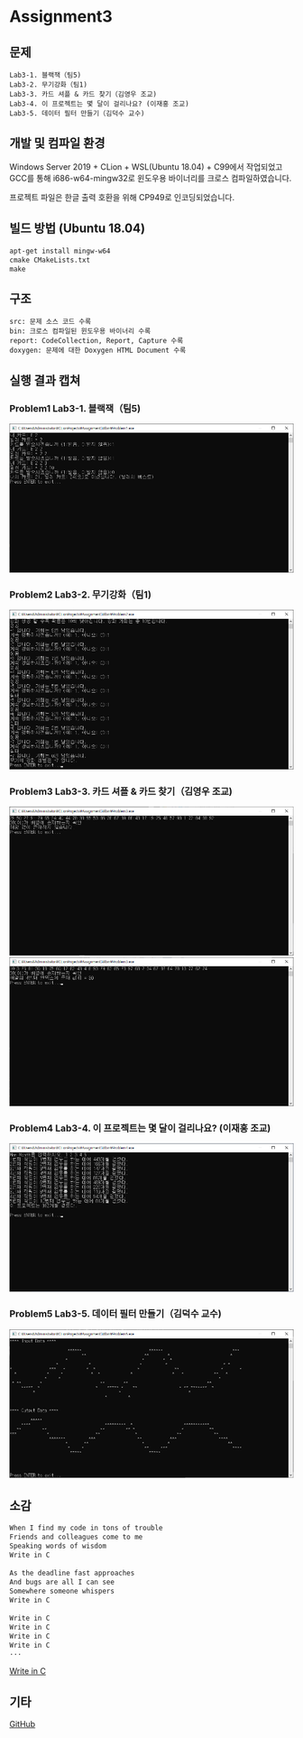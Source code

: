 # Assignment3

## 문제
```
Lab3-1. 블랙잭（팀5)
Lab3-2. 무기강화（팀1)
Lab3-3. 카드 셔플 & 카드 찾기（김영우 조교)
Lab3-4. 이 프로젝트는 몇 달이 걸리나요? (이재홍 조교)
Lab3-5. 데이터 필터 만들기（김덕수 교수)
```

## 개발 및 컴파일 환경
Windows Server 2019 + CLion + WSL(Ubuntu 18.04) + C99에서 작업되었고 GCC를 통해 i686-w64-mingw32로 윈도우용 바이너리를 크로스 컴파일하였습니다.

프로젝트 파일은 한글 출력 호환을 위해 CP949로 인코딩되었습니다.

## 빌드 방법 (Ubuntu 18.04)
```
apt-get install mingw-w64
cmake CMakeLists.txt
make
```

## 구조
```
src: 문제 소스 코드 수록
bin: 크로스 컴파일된 윈도우용 바이너리 수록
report: CodeCollection, Report, Capture 수록
doxygen: 문제에 대한 Doxygen HTML Document 수록
```

## 실행 결과 캡쳐
### Problem1	Lab3-1. 블랙잭（팀5)
![Problem1](./report/capture/Problem1.png)
### Problem2	Lab3-2. 무기강화（팀1)
![Problem2](./report/capture/Problem2.png)
### Problem3	Lab3-3. 카드 셔플 & 카드 찾기（김영우 조교)
![Problem3-1](./report/capture/Problem3-1.png)
![Problem3-2](./report/capture/Problem3-2.png)
### Problem4	Lab3-4. 이 프로젝트는 몇 달이 걸리나요? (이재홍 조교)
![Problem4](./report/capture/Problem4.png)
### Problem5	Lab3-5. 데이터 필터 만들기（김덕수 교수)
![Problem5](./report/capture/Problem5.png)

## 소감
```
When I find my code in tons of trouble
Friends and colleagues come to me
Speaking words of wisdom
Write in C

As the deadline fast approaches
And bugs are all I can see
Somewhere someone whispers
Write in C

Write in C
Write in C
Write in C
Write in C
···
```
[Write in C](https://www.youtube.com/watch?v=XHosLhPEN3k)

## 기타
[GitHub](https://github.com/refracta/koreatech-assignment/tree/master/CPrograming2)
